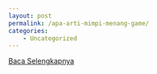 ```yaml
---
layout: post
permalink: /apa-arti-mimpi-menang-game/
categories:
    - Uncategorized
---
```


[Baca Selengkapnya](/03)